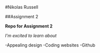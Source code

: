 #Nikolas Russell


##Assignment 2


**Repo for Assignment 2**


*I'm excited to learn about*

-Appealing design
-Coding websites
-Github
